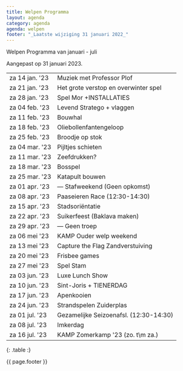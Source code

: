 ```yaml
---
title: Welpen Programma
layout: agenda
category: agenda
agenda: welpen
footer: "_Laatste wijziging 31 januari 2022_"
---
```


Welpen Programma van januari - juli

Aangepast op 31 januari 2023.

| | |
|---|---|
| za 14 jan. '23 | Muziek met Professor Plof |
| za 21 jan. '23 | Het grote verstop en overwinter spel |
| za 28 jan. '23 | Spel Mor +INSTALLATIES |
| za 04 feb. '23 | Levend Stratego + vlaggen |
| za 11 feb. '23 | Bouwhal |
| za 18 feb. '23 | Oliebollenfantengeloop  |
| za 25 feb. '23 | Broodje op stok |
| za 04 mar. '23 | Pijltjes schieten |
| za 11 mar. '23 | Zeefdrukken? |
| za 18 mar. '23 | Bosspel |
| za 25 mar. '23 | Katapult bouwen |
| za 01 apr. '23 | — Stafweekend (Geen opkomst) |
| za 08 apr. '23 | Paaseieren Race (12:30-14:30) |
| za 15 apr. '23 | Stadsoriëntatie |
| za 22 apr. '23 | Suikerfeest (Baklava maken) |
| za 29 apr. '23 | — Geen troep |
| za 06 mei '23 | KAMP Ouder welp weekend |
| za 13 mei '23 | Capture the Flag Zandverstuiving |
| za 20 mei '23 | Frisbee games |
| za 27 mei '23 | Spel Stam |
| za 03 jun. '23 | Luxe Lunch Show |
| za 10 jun. '23 | Sint-Joris + TIENERDAG |
| za 17 jun. '23 | Apenkooien |
| za 24 jun. '23 | Strandspelen Zuiderplas |
| za 01 jul. '23 | Gezamelijke Seizoenafsl. (12:30-14:30) |
| za 08 jul. '23 | Imkerdag |
| za 16 jul. '23 | KAMP Zomerkamp '23 (zo. t\m za.) |
{: .table :}

{{ page.footer }}




